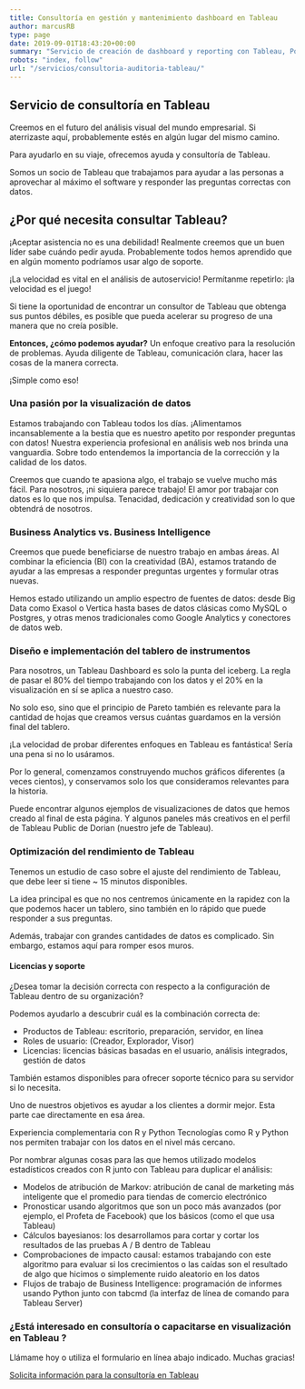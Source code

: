 ```yaml
---
title: Consultoría en gestión y mantenimiento dashboard en Tableau
author: marcusRB
type: page
date: 2019-09-01T18:43:20+00:00
summary: "Servicio de creación de dashboard y reporting con Tableau, PowerBI, Google Data Studio."
robots: "index, follow"
url: "/servicios/consultoria-auditoria-tableau/"
---
```


## Servicio de consultoría en Tableau

Creemos en el futuro del análisis visual del mundo empresarial. Si aterrizaste aquí, probablemente estés en algún lugar del mismo camino.

Para ayudarlo en su viaje, ofrecemos ayuda y consultoría de Tableau.

Somos un socio de Tableau que trabajamos para ayudar a las personas a aprovechar al máximo el software y responder las preguntas correctas con datos.


## ¿Por qué necesita consultar Tableau?

¡Aceptar asistencia no es una debilidad! Realmente creemos que un buen líder sabe cuándo pedir ayuda. Probablemente todos hemos aprendido que en algún momento podríamos usar algo de soporte.

¡La velocidad es vital en el análisis de autoservicio! Permítanme repetirlo: ¡la velocidad es el juego!

Si tiene la oportunidad de encontrar un consultor de Tableau que obtenga sus puntos débiles, es posible que pueda acelerar su progreso de una manera que no creía posible.

**Entonces, ¿cómo podemos ayudar?**
Un enfoque creativo para la resolución de problemas. Ayuda diligente de Tableau, comunicación clara, hacer las cosas de la manera correcta.

¡Simple como eso!

### Una pasión por la visualización de datos
Estamos trabajando con Tableau todos los días. ¡Alimentamos incansablemente a la bestia que es nuestro apetito por responder preguntas con datos!
Nuestra experiencia profesional en análisis web nos brinda una vanguardia. Sobre todo entendemos la importancia de la corrección y la calidad de los datos.

Creemos que cuando te apasiona algo, el trabajo se vuelve mucho más fácil. Para nosotros, ¡ni siquiera parece trabajo!
El amor por trabajar con datos es lo que nos impulsa. Tenacidad, dedicación y creatividad son lo que obtendrá de nosotros.


### Business Analytics vs. Business Intelligence
Creemos que puede beneficiarse de nuestro trabajo en ambas áreas. Al combinar la eficiencia (BI) con la creatividad (BA), estamos tratando de ayudar a las empresas a responder preguntas urgentes y formular otras nuevas.

Hemos estado utilizando un amplio espectro de fuentes de datos: desde Big Data como Exasol o Vertica hasta bases de datos clásicas como MySQL o Postgres, y otras menos tradicionales como Google Analytics y conectores de datos web.

### Diseño e implementación del tablero de instrumentos
Para nosotros, un Tableau Dashboard es solo la punta del iceberg. La regla de pasar el 80% del tiempo trabajando con los datos y el 20% en la visualización en sí se aplica a nuestro caso.

No solo eso, sino que el principio de Pareto también es relevante para la cantidad de hojas que creamos versus cuántas guardamos en la versión final del tablero.

¡La velocidad de probar diferentes enfoques en Tableau es fantástica! Sería una pena si no lo usáramos.

Por lo general, comenzamos construyendo muchos gráficos diferentes (a veces cientos), y conservamos solo los que consideramos relevantes para la historia.

Puede encontrar algunos ejemplos de visualizaciones de datos que hemos creado al final de esta página. Y algunos paneles más creativos en el perfil de Tableau Public de Dorian (nuestro jefe de Tableau).

### Optimización del rendimiento de Tableau
Tenemos un estudio de caso sobre el ajuste del rendimiento de Tableau, que debe leer si tiene ~ 15 minutos disponibles.

La idea principal es que no nos centremos únicamente en la rapidez con la que podemos hacer un tablero, sino también en lo rápido que puede responder a sus preguntas.

Además, trabajar con grandes cantidades de datos es complicado. Sin embargo, estamos aquí para romper esos muros.

#### Licencias y soporte
¿Desea tomar la decisión correcta con respecto a la configuración de Tableau dentro de su organización?

Podemos ayudarlo a descubrir cuál es la combinación correcta de:

* Productos de Tableau: escritorio, preparación, servidor, en línea
* Roles de usuario: (Creador, Explorador, Visor)
* Licencias: licencias básicas basadas en el usuario, análisis integrados, gestión de datos

También estamos disponibles para ofrecer soporte técnico para su servidor si lo necesita.

Uno de nuestros objetivos es ayudar a los clientes a dormir mejor. Esta parte cae directamente en esa área.

Experiencia complementaria con R y Python
Tecnologías como R y Python nos permiten trabajar con los datos en el nivel más cercano.

Por nombrar algunas cosas para las que hemos utilizado modelos estadísticos creados con R junto con Tableau para duplicar el análisis:

* Modelos de atribución de Markov: atribución de canal de marketing más inteligente que el promedio para tiendas de comercio electrónico
* Pronosticar usando algoritmos que son un poco más avanzados (por ejemplo, el Profeta de Facebook) que los básicos (como el que usa Tableau)
* Cálculos bayesianos: los desarrollamos para cortar y cortar los resultados de las pruebas A / B dentro de Tableau
* Comprobaciones de impacto causal: estamos trabajando con este algoritmo para evaluar si los crecimientos o las caídas son el resultado de algo que hicimos o simplemente ruido aleatorio en los datos
* Flujos de trabajo de Business Intelligence: programación de informes usando Python junto con tabcmd (la interfaz de línea de comando para Tableau Server)

### ¿Está interesado en consultoría o capacitarse en visualización en Tableau ?

Llámame hoy o utiliza el formulario en línea abajo indicado. Muchas gracias!

[Solicita información para la consultoría en Tableau](../#contact)
